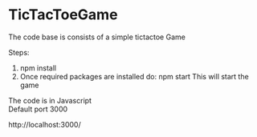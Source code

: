 # TicTacToeGame
The code base is consists of a simple tictactoe Game

Steps:
1. npm install
2. Once required packages are installed do:
npm start
 This will start the game


 The code is in Javascript                                                                                                                                
 Default port 3000 

 http://localhost:3000/

                                                                                                                                                                                                          